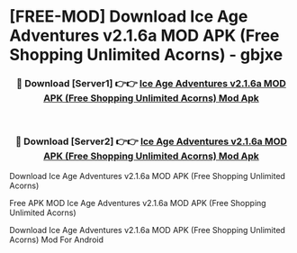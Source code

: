 # [FREE-MOD] Download Ice Age Adventures v2.1.6a MOD APK (Free Shopping Unlimited Acorns) - gbjxe


<div align="center">
<h3>🔴 Download [Server1] 👉👉 <a href="https://apk-comot.site?title=Ice_Age_Adventures_v2.1.6a_MOD_APK_(Free_Shopping_Unlimited_Acorns)">Ice Age Adventures v2.1.6a MOD APK (Free Shopping Unlimited Acorns) Mod Apk</a></h3><br>

<h3>🔴 Download [Server2] 👉👉 <a href="https://apk-comot.site?title=Ice_Age_Adventures_v2.1.6a_MOD_APK_(Free_Shopping_Unlimited_Acorns)">Ice Age Adventures v2.1.6a MOD APK (Free Shopping Unlimited Acorns) Mod Apk</a></h3>
</div>



Download Ice Age Adventures v2.1.6a MOD APK (Free Shopping Unlimited Acorns) 

Free APK MOD Ice Age Adventures v2.1.6a MOD APK (Free Shopping Unlimited Acorns) 

Download Ice Age Adventures v2.1.6a MOD APK (Free Shopping Unlimited Acorns) Mod For Android
